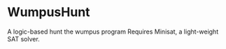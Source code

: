 WumpusHunt
==========

A logic-based hunt the wumpus program
Requires Minisat, a light-weight SAT solver.
